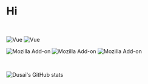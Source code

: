 # Hi

<br>

<img alt="Vue" src="https://img.shields.io/badge/-VUE-EC4A3F?style=flat-square&logo=vue.js&logoColor=white" /> <img alt="Vue" src="https://img.shields.io/badge/-Docker-EC4A3F?style=flat-square&logo=docker&logoColor=white" /> 


![Mozilla Add-on](https://img.shields.io/amo/v/docker?color=%236699ff&label=docker&logo=docker&logoColor=%2366ffff&style=flat-square) ![Mozilla Add-on](https://img.shields.io/amo/v/spring?color=%2333ff99&label=springboot&logo=springboot&logoColor=%2333ff99&style=flat-square) ![Mozilla Add-on](https://img.shields.io/amo/v/redis?color=%2333ff99&label=redis&logo=redis&logoColor=%2333ff99&style=flat-square)




<br>

![Dusai's GitHub stats](https://github-readme-stats.vercel.app/api?username=SorrowPhage&show_icons=true&theme=radical)



<!---
SorrowPhage/SorrowPhage is a ✨ special ✨ repository because its `README.md` (this file) appears on your GitHub profile.
You can click the Preview link to take a look at your changes.
--->
